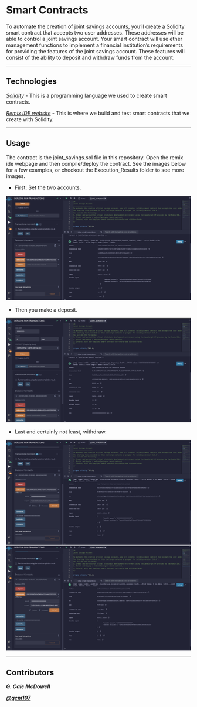 # Smart Contracts

To automate the creation of joint savings accounts, you’ll create a Solidity smart contract that accepts two user addresses. These addresses will be able to control a joint savings account. Your smart contract will use ether management functions to implement a financial institution’s requirements for providing the features of the joint savings account. These features will consist of the ability to deposit and withdraw funds from the account.

---

## Technologies

_[Solidity](https://soliditylang.org/)_ - This is a programming language we used to create smart contracts.


_[Remix IDE website](https://remix.ethereum.org/)_ - This is where we build and test smart contracts that we create with Solidity.

---

## Usage 

The contract is the joint_savings.sol file in this repository. Open the remix ide webpage and then compile/deploy the contract. See the images below for a few examples, or checkout the Execution_Results folder to see more images.


* First: Set the two accounts.

![setAccounts](Execution_Results/setAccounts.png)

* Then you make a deposit.
  
![deposit](Execution_Results/deposit_1_ETH_as_Wei.png)

* Last and certainly not least, withdraw.
  
![withdraw_5_ETH](Execution_Results/withdraw_5_ETH.png)
![withdraw_10_ETH](Execution_Results/withdraw_10_ETH.png)

---





## Contributors

<b> _G. Cale McDowell_

_[@gcm107](https://github.com/gcm107)_


